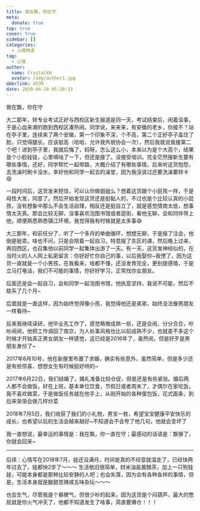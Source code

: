 ```yaml
---
title: 我在飘，你在守
meta:
  donate: true
top: true
cover: true
sidebar: []
categories:
  - 心情物语
tag:
  - 心情
author:
  name: CrystalXH
  avatar: /img/author1.jpg
abbrlink: d539
date: 2020-04-10 05:20:13
---
```


我在飘，你在守

<!-- more -->

大二那年，转专业考试正好与西校区新生报道是同一天，考试结束后，闲着没事，于是心血来潮的跑到西校区凑热闹。同学说，来来来，有安徽的老乡，你接不？站在亭子里，连续来了两个安徽，第一个印象不深，个不高，第二个正好亭子盖住了脸，只觉得腿长，应该挺高（哈哈，允许我外貌协会一次），然后我就说我接第二个吧！进到亭子里，我就后悔了，妈呀，怎么这么小，本来以为是个大高个，结果是个小脸娃娃，心里嘀咕了一下，但还是接了。没接受培训，完全茫然接新生要有哪些事情，还好，同学帮忙一起带路，大概介绍了有哪些事情，后来听这货抱怨，去洗澡时刷卡没水，幸好他和同学一起去的澡堂，因为我没说过还要洗澡要转卡😄

一段时间后，这货发来短信，可以认你做姐姐么？想着这货跟个小屁孩一样，于是母性大发，同意了。然后开始发现这货还是挺黏人的，不过也是个比较认真的小屁孩，没有想象中那么不会生活自理，相反还是挺自立了，就是感觉情商太低，想事情太天真。那会比较无聊，没事喜欢泡图书馆或者逛街，看他无聊，会和同伴带上他，顺便熟悉熟悉镇江环境，我觉得我有时候就是太多事😄

大三那年，和前任分了，听了一个多月的单曲循环，想想无聊，于是报了注会，他倒是挺乖，啥也不问，只是会陪着一起自习，特意报了东区的课，然后晚上过来，再回西区，也召集他以前同学一起集体出游了一天。有一天，这货发神经似的，在当时火的人人网上私密留言：你好好忙你自己的事，以后我娶你~我愣了，因为这货一直就是一个小男孩，在我看来，啥都不懂，还没发育完全，更别提感情，于是立马打电话，我们不可能的事情，你好好学习，正常找你女朋友。

后面还是会一起自习，会和同学一起泡图书馆，他执意坚持，我说不可能，然后不联系了几个月~

后面就是一直这样，因为始终觉得像小孩，我觉得他还是弟弟，始终没法像男朋友一样看待~

后来我继续读研，他毕业先工作了，感觉略微成熟一些，还是会闹，分分合合，吵吵闹闹，他把工作调回了南京，为人处事风格也比以前成熟不少，也就差不多这个时候才开始真正男女朋友一样感觉，这已经是2016年了，虽然闹，但是好歹是男朋友身份了~

2017年6月10号，他在新屋里布置了求婚，确实有些意外，虽然简单，但是多少还是有些惊喜，想想女生有时候挺好哄的~

2017年6月22日，我们结婚了，婚礼准备比较仓促，但是还是有些紧张。婚后两人都不会做饭，好在上班，基本单位饮食，节假日或者周末了，才偶尔在家吃饭，我不喜欢做菜，于是做饭任务就在他手上，从刚开始的各种蛋包饭，花式面条，到后来渐渐会做几样炒菜

2018年7月5日，我们收获了我们的小礼物，男宝一枚，希望宝宝健康平安快乐的成长，也希望以后的生活会越来越好~不知道会不会夸了他几句，他就会变坏了

我一直想说，最幸运的事情是：我在飘，你一直在守；最感动的话语是：飘够了，你就会回来~

---

后续：心情写在2018年7月，娃还没满月，时间是真的不经意就溜走了，已经快两年过去了，娃都快2岁了～～～
生活依旧很简单，财米油盐酱醋茶，加上一只狗娃娃，可能本身都是那种比较安静的人吧；也会失落，因为会有各种各样的事情，但是，生活本身就是酸甜苦辣咸五味杂坛～～～

也会生气，尽管我是个暴脾气，但很少吵的起来，因为这货是个闷葫芦，最大的憋屈就是你火气冲天了，他都不知道发生了啥事，简直要爆仓！！！
